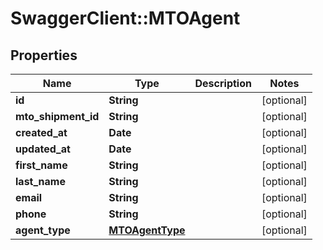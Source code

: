 # SwaggerClient::MTOAgent

## Properties
Name | Type | Description | Notes
------------ | ------------- | ------------- | -------------
**id** | **String** |  | [optional] 
**mto_shipment_id** | **String** |  | [optional] 
**created_at** | **Date** |  | [optional] 
**updated_at** | **Date** |  | [optional] 
**first_name** | **String** |  | [optional] 
**last_name** | **String** |  | [optional] 
**email** | **String** |  | [optional] 
**phone** | **String** |  | [optional] 
**agent_type** | [**MTOAgentType**](MTOAgentType.md) |  | [optional] 


